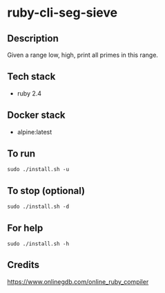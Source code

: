 # ruby-cli-seg-sieve

## Description
Given a range low, high,
print all primes in this range.

## Tech stack
- ruby 2.4

## Docker stack
- alpine:latest

## To run
`sudo ./install.sh -u`

## To stop (optional)
`sudo ./install.sh -d`

## For help
`sudo ./install.sh -h`

## Credits
https://www.onlinegdb.com/online_ruby_compiler
